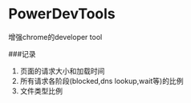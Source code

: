 PowerDevTools
=============

增强chrome的developer tool


###记录

1. 页面的请求大小和加载时间
2. 所有请求各阶段(blocked,dns lookup,wait等)的比例
3. 文件类型比例